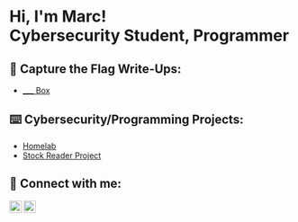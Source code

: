 <h1>Hi, I'm Marc! <br/>
<a>Cybersecurity Student</a>, <a>Programmer</a>

<h2>🚩 Capture the Flag Write-Ups:</h2>

- [___ Box](https://github.com/marciepoo/write-up-1)

<h2>⌨️ Cybersecurity/Programming Projects:</h2>

- [Homelab](https://github.com/marciepoo/homelab)
- [Stock Reader Project](https://github.com/marciepoo/StockReaderProject)
 
<h2>📱 Connect with me:</h2>

[<img align="left" alt="JoshMadakor | LinkedIn" width="22px" src="https://cdn.jsdelivr.net/npm/simple-icons@v3/icons/linkedin.svg" />][linkedin]
[<img align="left" alt="JoshMadakor | Instagram" width="22px" src="https://cdn.jsdelivr.net/npm/simple-icons@v3/icons/instagram.svg" />][instagram]

[instagram]: https://www.instagram.com/_marciepoo_/
[linkedin]: https://linkedin.com/in/marc-farinas-260444254
